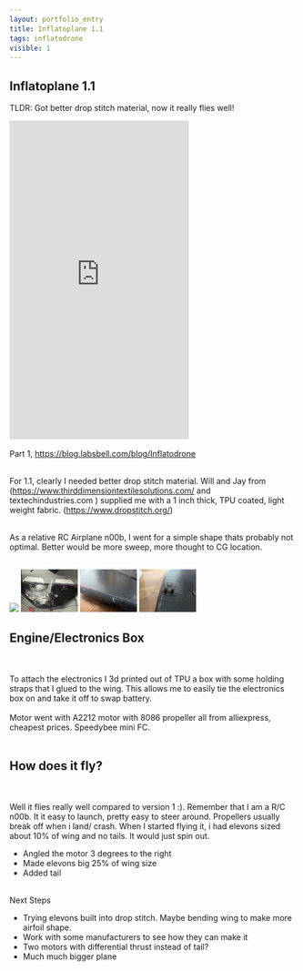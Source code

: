 ```yaml
---
layout: portfolio_entry
title: Inflatoplane 1.1
tags: inflatodrone
visible: 1
---
```


## Inflatoplane 1.1

TLDR: Got better drop stitch material, now it really flies well! 

<iframe width="315" height="560"
src="https://www.youtube.com/embed/etC2IrYUyDo?si=Y_YmFpVxl7CYjiJw
title="YouTube video player"
frameborder="0"
allow="accelerometer; autoplay; clipboard-write; encrypted-media; gyroscope; picture-in-picture; web-share"
allowfullscreen></iframe>

Part 1, https://blog.labsbell.com/blog/Inflatodrone <br><br>

For 1.1, clearly I needed better drop stitch material. Will and Jay from (https://www.thirddimensiontextilesolutions.com/ and textechindustries.com ) supplied me with a 1 inch thick, TPU coated, light weight fabric. (https://www.dropstitch.org/) <br><br>

As a relative RC Airplane n00b, I went for a simple shape thats probably not optimal. Better would be more sweep, more thought to CG location. <br><br>

<img src ="../img/inflatoplane11drawing.jpg" width=100/>

<img src ="../img/inflatoplane11_1.jpg" width=100/>
<img src ="../img/inflatoplane11_2.jpg" width=100/>
<img src ="../img/inflatoplane11_3.jpg" width=100/>

## Engine/Electronics Box
<br><br>
To attach the electronics I 3d printed out of TPU a box with some holding straps that I glued to the wing. This allows me to easily tie the electronics box on and take it off to swap battery. 
<br><br>
Motor went with A2212 motor with 8086 propeller all from alliexpress, cheapest prices. Speedybee mini FC. 
<br><br>

## How does it fly? 
<br><br>
Well it flies really well compared to version 1 :). Remember that I am a R/C n00b. It it easy to launch, pretty easy to steer around. Propellers usually break off when i land/ crash. When I started flying it, i had elevons sized about 10% of wing and no tails. It would just spin out. 
<br>

* Angled the motor 3 degrees to the right
*  Made elevons big 25% of wing size
* Added tail

<br>
Next Steps <br>

* Trying elevons built into drop stitch. Maybe bending wing to make more airfoil shape. 
* Work with some manufacturers to see how they can make it
* Two motors with differential thrust instead of tail?
* Much much bigger plane
